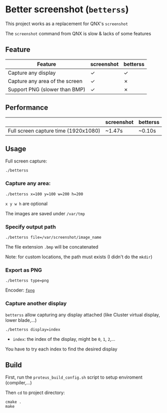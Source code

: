 # Better screenshot (`betterss`)

This project works as a replacement for QNX's `screenshot`

The `screenshot` command from QNX is slow & lacks of some features

## Feature

| Feature                              | screenshot | betterss |
|--------------------------------------|------------|----------|
| Capture any display                  |  &check;   |  &check; |
| Capture any area of the screen       |  &check;   |  &cross; |
| Support PNG (slower than BMP)        |  &check;   |  &cross; |

## Performance
|                                      | screenshot | betterss |
|--------------------------------------|------------|----------|
| Full screen capture time (1920x1080) | ~1.47s     |  ~0.10s  |

## Usage

Full screen capture:
```shell
./betterss
```

### Capture any area:

```shell
./betterss x=100 y=100 w=200 h=200
```
`x y w h` are optional

The images are saved under `/var/tmp`

### Specify output path

```shell
./betterss file=/var/screenshot/image_name
```

The file extension `.bmp` will be concatenated

Note: for custom locations, the path must exists (I didn't do the `mkdir`)

### Export as PNG

```shell
./betterss type=png
```
Encoder: [`fpng`](https://github.com/richgel999/fpng)

### Capture another display

`betterss` allow capturing any display attached (like Cluster virtual display, lower blade,...)

```shell
./betterss display=index
```
- `index`: the index of the display, might be `0`, `1`, `2`,...

You have to try each index to find the desired display

## Build

First, run the `proteus_build_config.sh` script to setup enviroment (compiler,...)

Then `cd` to project directory:
```shell
cmake .
make
```